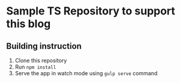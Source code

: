 # Sample TS Repository to support this blog

## Building instruction

1. Clone this repository
2. Run `npm install`
3. Serve the app in watch mode using `gulp serve` command